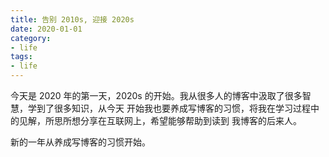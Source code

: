 ```yaml
---
title: 告别 2010s, 迎接 2020s
date: 2020-01-01
category: 
- life
tags:
- life
---
```


今天是 2020 年的第一天，2020s 的开始。我从很多人的博客中汲取了很多智慧，学到了很多知识，从今天
开始我也要养成写博客的习惯，将我在学习过程中的见解，所思所想分享在互联网上，希望能够帮助到读到
我博客的后来人。

新的一年从养成写博客的习惯开始。

